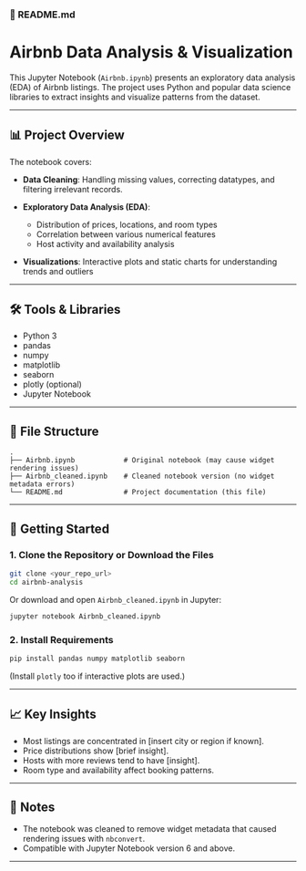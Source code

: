 
### 📘 README.md

# Airbnb Data Analysis & Visualization

This Jupyter Notebook (`Airbnb.ipynb`) presents an exploratory data analysis (EDA) of Airbnb listings. The project uses Python and popular data science libraries to extract insights and visualize patterns from the dataset.

---

## 📊 Project Overview

The notebook covers:

* **Data Cleaning**: Handling missing values, correcting datatypes, and filtering irrelevant records.
* **Exploratory Data Analysis (EDA)**:

  * Distribution of prices, locations, and room types
  * Correlation between various numerical features
  * Host activity and availability analysis
* **Visualizations**: Interactive plots and static charts for understanding trends and outliers

---

## 🛠️ Tools & Libraries

* Python 3
* pandas
* numpy
* matplotlib
* seaborn
* plotly (optional)
* Jupyter Notebook

---

## 📂 File Structure

```
.
├── Airbnb.ipynb            # Original notebook (may cause widget rendering issues)
├── Airbnb_cleaned.ipynb    # Cleaned notebook version (no widget metadata errors)
└── README.md               # Project documentation (this file)
```

---

## 🚀 Getting Started

### 1. Clone the Repository or Download the Files

```bash
git clone <your_repo_url>
cd airbnb-analysis
```

Or download and open `Airbnb_cleaned.ipynb` in Jupyter:

```bash
jupyter notebook Airbnb_cleaned.ipynb
```

### 2. Install Requirements

```bash
pip install pandas numpy matplotlib seaborn
```

(Install `plotly` too if interactive plots are used.)

---

## 📈 Key Insights

* Most listings are concentrated in \[insert city or region if known].
* Price distributions show \[brief insight].
* Hosts with more reviews tend to have \[insight].
* Room type and availability affect booking patterns.

---

## 📌 Notes

* The notebook was cleaned to remove widget metadata that caused rendering issues with `nbconvert`.
* Compatible with Jupyter Notebook version 6 and above.

---

